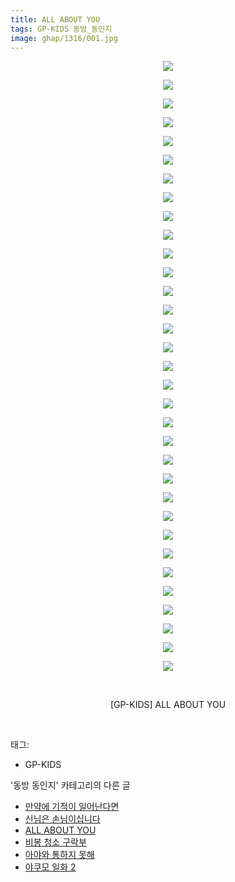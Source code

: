 ```yaml
---
title: ALL ABOUT YOU
tags: GP-KIDS 동방_동인지
image: ghap/1316/001.jpg
---
```

<div class="article">
<p style="text-align: center; clear: none; float: none;"><img src="{{ site.nasurl }}/ghap/1316/001.jpg"/></p>
<p style="text-align: center; clear: none; float: none;"><img src="{{ site.nasurl }}/ghap/1316/002.jpg"/></p>
<p style="text-align: center; clear: none; float: none;"><img src="{{ site.nasurl }}/ghap/1316/003.jpg"/></p>
<p style="text-align: center; clear: none; float: none;"><img src="{{ site.nasurl }}/ghap/1316/004.jpg"/></p>
<p style="text-align: center; clear: none; float: none;"><img src="{{ site.nasurl }}/ghap/1316/005.jpg"/></p>
<p style="text-align: center; clear: none; float: none;"><img src="{{ site.nasurl }}/ghap/1316/006.jpg"/></p>
<p style="text-align: center; clear: none; float: none;"><img src="{{ site.nasurl }}/ghap/1316/007.jpg"/></p>
<p style="text-align: center; clear: none; float: none;"><img src="{{ site.nasurl }}/ghap/1316/008.jpg"/></p>
<p style="text-align: center; clear: none; float: none;"><img src="{{ site.nasurl }}/ghap/1316/009.jpg"/></p>
<p style="text-align: center; clear: none; float: none;"><img src="{{ site.nasurl }}/ghap/1316/010.jpg"/></p>
<p style="text-align: center; clear: none; float: none;"><img src="{{ site.nasurl }}/ghap/1316/011.jpg"/></p>
<p style="text-align: center; clear: none; float: none;"><img src="{{ site.nasurl }}/ghap/1316/012.jpg"/></p>
<p style="text-align: center; clear: none; float: none;"><img src="{{ site.nasurl }}/ghap/1316/013.jpg"/></p>
<p style="text-align: center; clear: none; float: none;"><img src="{{ site.nasurl }}/ghap/1316/014.jpg"/></p>
<p style="text-align: center; clear: none; float: none;"><img src="{{ site.nasurl }}/ghap/1316/015.jpg"/></p>
<p style="text-align: center; clear: none; float: none;"><img src="{{ site.nasurl }}/ghap/1316/016.jpg"/></p>
<p style="text-align: center; clear: none; float: none;"><img src="{{ site.nasurl }}/ghap/1316/017.jpg"/></p>
<p style="text-align: center; clear: none; float: none;"><img src="{{ site.nasurl }}/ghap/1316/018.jpg"/></p>
<p style="text-align: center; clear: none; float: none;"><img src="{{ site.nasurl }}/ghap/1316/019.jpg"/></p>
<p style="text-align: center; clear: none; float: none;"><img src="{{ site.nasurl }}/ghap/1316/020.jpg"/></p>
<p style="text-align: center; clear: none; float: none;"><img src="{{ site.nasurl }}/ghap/1316/021.jpg"/></p>
<p style="text-align: center; clear: none; float: none;"><img src="{{ site.nasurl }}/ghap/1316/022.jpg"/></p>
<p style="text-align: center; clear: none; float: none;"><img src="{{ site.nasurl }}/ghap/1316/023.jpg"/></p>
<p style="text-align: center; clear: none; float: none;"><img src="{{ site.nasurl }}/ghap/1316/024.jpg"/></p>
<p style="text-align: center; clear: none; float: none;"><img src="{{ site.nasurl }}/ghap/1316/025.jpg"/></p>
<p style="text-align: center; clear: none; float: none;"><img src="{{ site.nasurl }}/ghap/1316/026.jpg"/></p>
<p style="text-align: center; clear: none; float: none;"><img src="{{ site.nasurl }}/ghap/1316/027.jpg"/></p>
<p style="text-align: center; clear: none; float: none;"><img src="{{ site.nasurl }}/ghap/1316/028.jpg"/></p>
<p style="text-align: center; clear: none; float: none;"><img src="{{ site.nasurl }}/ghap/1316/029.jpg"/></p>
<p style="text-align: center; clear: none; float: none;"><img src="{{ site.nasurl }}/ghap/1316/030.jpg"/></p>
<p style="text-align: center; clear: none; float: none;"><img src="{{ site.nasurl }}/ghap/1316/031.jpg"/></p>
<p style="text-align: center; clear: none; float: none;"><img src="{{ site.nasurl }}/ghap/1316/032.jpg"/></p>
<p style="text-align: center; clear: none; float: none;"><img src="{{ site.nasurl }}/ghap/1316/033.jpg"/></p>
<p style="text-align: center; clear: none; float: none;"><br/></p>
<p style="text-align: center; clear: none; float: none;">[GP-KIDS] ALL ABOUT YOU</p>
<p><br/></p>
</div><div class="tagTrail">
<p>태그: </p>
<ul>
<li>GP-KIDS</li>
</ul>
</div><div class="another">
<p>'동방 동인지' 카테고리의 다른 글</p>
<ul>
<li><a href="/2016-08-03-ghap_1318">만약에 기적이 일어난다면</a></li>
<li><a href="/2016-08-03-ghap_1317">신님은 손님이십니다</a></li>
<li><a href="/2016-08-03-ghap_1316">ALL ABOUT YOU</a></li>
<li><a href="/2016-08-03-ghap_1315">비봉 청소 구락부</a></li>
<li><a href="/2016-08-03-ghap_1314">아야와 통하지 못해</a></li>
<li><a href="/2016-08-03-ghap_1312">야쿠모 일화 2</a></li>
</ul>
</div><div class="cb_module cb_fluid">
<div class="cb_wrt cb_profile">
</div><!-- commentList close -->
</div>